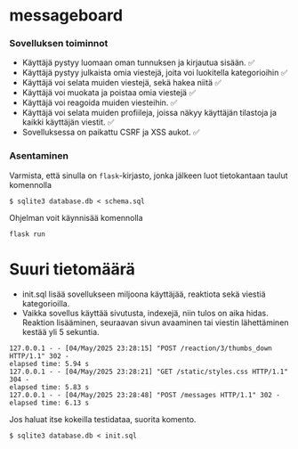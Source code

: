 # messageboard

### Sovelluksen toiminnot

* Käyttäjä pystyy luomaan oman tunnuksen ja kirjautua sisään. ✅
* Käyttäjä pystyy julkaista omia viestejä, joita voi luokitella kategorioihin ✅
* Käyttäjä voi selata muiden viestejä, sekä hakea niitä ✅
* Käyttäjä voi muokata ja poistaa omia viestejä ✅
* Käyttäjä voi reagoida muiden viesteihin. ✅
* Käyttäjä voi selata muiden profiileja, joissa näkyy käyttäjän tilastoja ja kaikki käyttäjän viestit. ✅
* Sovelluksessa on paikattu CSRF ja XSS aukot. ✅



### Asentaminen
Varmista, että sinulla on `flask`-kirjasto, jonka jälkeen luot tietokantaan taulut komennolla

```
$ sqlite3 database.db < schema.sql
```

Ohjelman voit käynnisää komennolla

```
flask run
```


# Suuri tietomäärä
* init.sql lisää sovellukseen miljoona käyttäjää, reaktiota sekä viestiä kategorioilla.
* Vaikka sovellus käyttää sivutusta, indexejä, niin tulos on aika hidas. Reaktion lisääminen, seuraavan sivun avaaminen tai viestin lähettäminen kestää yli 5 sekuntia.
```
127.0.0.1 - - [04/May/2025 23:28:15] "POST /reaction/3/thumbs_down HTTP/1.1" 302 -
elapsed time: 5.94 s
127.0.0.1 - - [04/May/2025 23:28:21] "GET /static/styles.css HTTP/1.1" 304 -
elapsed time: 5.83 s
127.0.0.1 - - [04/May/2025 23:28:48] "POST /messages HTTP/1.1" 302 -
elapsed time: 6.13 s
```
Jos haluat itse kokeilla testidataa, suorita komento.
```
$ sqlite3 database.db < init.sql
```

